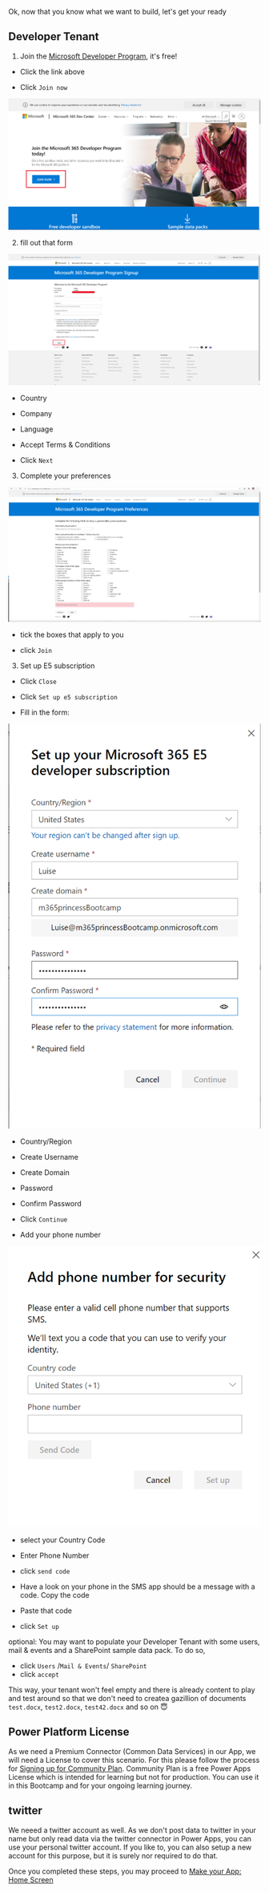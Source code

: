 Ok, now that you know what we want to build, let's get your ready 

## Developer Tenant

1. Join the [Microsoft Developer Program](https://developer.microsoft.com/en-us/microsoft-365/dev-program), it's free!

* Click the link above

* Click `Join now` 

![Join here](https://github.com/LuiseFreese/M365BootCamp/blob/main/images/join.png "Join here")

2. fill out that form

![Join here](https://github.com/LuiseFreese/M365BootCamp/blob/main/images/welcome.png "welcome")
  
* Country
* Company
* Language  

* Accept Terms & Conditions
* Click `Next`

3. Complete your preferences

![Complete your preferences](https://github.com/LuiseFreese/M365BootCamp/blob/main/images/complete.png "complete")

* tick the boxes that apply to you

* click `Join`

3. Set up E5 subscription

* Click `Close`

* Click `Set up e5 subscription`

* Fill in the form: 

![E5 Subscription](https://github.com/LuiseFreese/M365BootCamp/blob/main/images/e5subscription.png "e5 subscription")

  * Country/Region

  * Create Username

  * Create Domain

  * Password

  * Confirm Password

  * Click `Continue`

* Add your phone number

![Add phone](https://github.com/LuiseFreese/M365BootCamp/blob/main/images/addphone.png "Add yhour phone number")

  * select your Country Code

  * Enter Phone Number
  
  * click `send code`
  
  * Have a look on your phone in the SMS app should be a message with a code. Copy the code
  
  * Paste that code 

  * click `Set up`
  
  optional: You may want to populate your Developer Tenant with some users, mail & events and a SharePoint sample data pack. To do so, 
  
  * click `Users` /`Mail & Events`/ `SharePoint`
  * click `accept` 
  
  This way, your tenant won't feel empty and there is already content to play and test around so that we don't need to createa gazillion of documents `test.docx`, `test2.docx`, `test42.docx` and so on 😇
  
  ## Power Platform License
  
  As we need a Premium Connector (Common Data Services) in our App, we will need a License to cover this scenario. For this please follow the process for [Signing up for Community Plan](https://powerapps.microsoft.com/en-us/communityplan/). Community Plan is a free Power Apps License which is intended for learning but not for production. You can use it in this Bootcamp and for your ongoing learning journey. 
  
  
## twitter

We neeed a twitter account as well. As we don't post data to twitter in your name but only read data via the twitter connector in Power Apps, you can use your personal twitter account. If you like to, you can also setup a new account for this purpose, but it is surely nor required to do that. 

Once you completed these steps, you may proceed to [Make your App: Home Screen](https://github.com/LuiseFreese/M365BootCamp/blob/main/MakeYourApp-HomeScreen.md)
